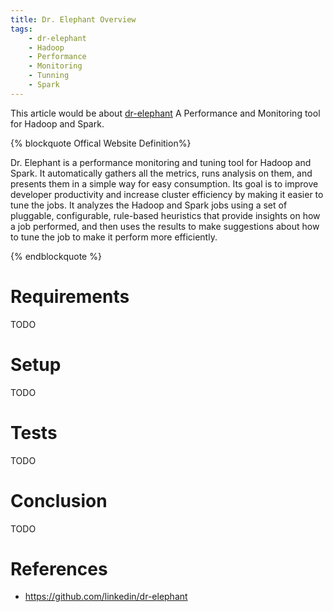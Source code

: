 ```yaml
---
title: Dr. Elephant Overview
tags:
    - dr-elephant
    - Hadoop
    - Performance
    - Monitoring
    - Tunning
    - Spark
---
```


This article would be about [dr-elephant](https://github.com/linkedin/dr-elephant) A Performance and Monitoring tool for Hadoop and Spark.

{% blockquote Offical Website Definition%}

Dr. Elephant is a performance monitoring and tuning tool for Hadoop and Spark. It automatically gathers all the metrics, runs analysis on them, and presents them in a simple way for easy consumption. Its goal is to improve developer productivity and increase cluster efficiency by making it easier to tune the jobs. It analyzes the Hadoop and Spark jobs using a set of pluggable, configurable, rule-based heuristics that provide insights on how a job performed, and then uses the results to make suggestions about how to tune the job to make it perform more efficiently.

{% endblockquote %}

# Requirements

TODO

# Setup

TODO

# Tests

TODO

# Conclusion

TODO

# References
 
  * https://github.com/linkedin/dr-elephant
